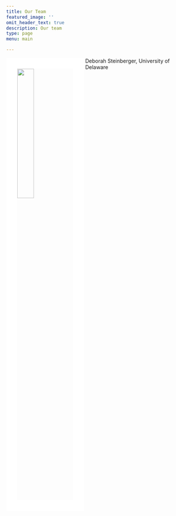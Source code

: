 ```yaml
---
title: Our Team
featured_image: ''
omit_header_text: true
description: Our team
type: page
menu: main

---
```

<img style="border:30px solid white;" src="/images/deb.jpeg" alt="" width="30%" align="left" />
Deborah Steinberger, University of Delaware
